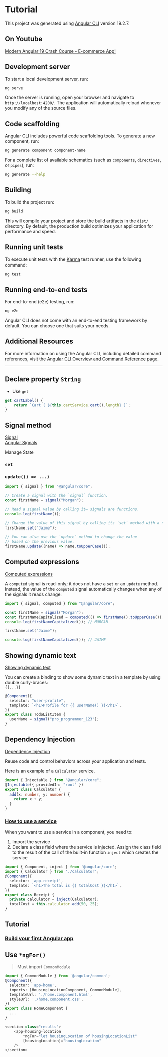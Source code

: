 # Tutorial

This project was generated using [Angular CLI](https://github.com/angular/angular-cli) version 19.2.7.

## On Youtube

[Modern Angular 19 Crash Course - E-commerce App!](https://www.youtube.com/watch?v=RNr1QZM4A38)

## Development server

To start a local development server, run:

```bash
ng serve
```

Once the server is running, open your browser and navigate to `http://localhost:4200/`. The application will automatically reload whenever you modify any of the source files.

## Code scaffolding

Angular CLI includes powerful code scaffolding tools. To generate a new component, run:

```bash
ng generate component component-name
```

For a complete list of available schematics (such as `components`, `directives`, or `pipes`), run:

```bash
ng generate --help
```

## Building

To build the project run:

```bash
ng build
```

This will compile your project and store the build artifacts in the `dist/` directory. By default, the production build optimizes your application for performance and speed.

## Running unit tests

To execute unit tests with the [Karma](https://karma-runner.github.io) test runner, use the following command:

```bash
ng test
```

## Running end-to-end tests

For end-to-end (e2e) testing, run:

```bash
ng e2e
```

Angular CLI does not come with an end-to-end testing framework by default. You can choose one that suits your needs.

## Additional Resources

For more information on using the Angular CLI, including detailed command references, visit the [Angular CLI Overview and Command Reference](https://angular.dev/tools/cli) page.

---

## Declare property `String`

- Use `get`

```ts
get cartLabel() {
    return `Cart ( ${this.cartService.cart().length} )`;
}
```

## Signal method

[Signal](https://angular.dev/essentials/signals)  
[Angular Signals](https://angular.dev/guide/signals)

Manage State

### `set`

### `update(() => ...)`

```ts
import { signal } from "@angular/core";

// Create a signal with the `signal` function.
const firstName = signal("Morgan");

// Read a signal value by calling it— signals are functions.
console.log(firstName());

// Change the value of this signal by calling its `set` method with a new value.
firstName.set("Jaime");

// You can also use the `update` method to change the value
// based on the previous value.
firstName.update((name) => name.toUpperCase());
```

## Computed expressions

[Computed expressions](https://angular.dev/essentials/signals#computed-expressions)

A `computed` signal is read-only; it does not have a `set` or an `update` method. Instead, the value of the `computed` signal automatically changes when any of the signals it reads change:

```ts
import { signal, computed } from "@angular/core";

const firstName = signal("Morgan");
const firstNameCapitalized = computed(() => firstName().toUpperCase());
console.log(firstNameCapitalized()); // MORGAN

firstName.set("Jaime");

console.log(firstNameCapitalized()); // JAIME
```

## Showing dynamic text

[Showing dynamic text](https://angular.dev/essentials/templates#showing-dynamic-text)

You can create a binding to show some dynamic text in a template by using double curly-braces:  
`{{...}}`

```ts
@Component({
  selector: "user-profile",
  template: `<h1>Profile for {{ userName() }}</h1>`,
})
export class TodoListItem {
  userName = signal("pro_programmer_123");
}
```

## Dependency Injection

[Dependency Injection](https://angular.dev/essentials/dependency-injection)

Reuse code and control behaviors across your application and tests.

Here is an example of a `Calculator` service.

```ts
import { Injectable } from "@angular/core";
@Injectable({ providedIn: "root" })
export class Calculator {
  add(x: number, y: number) {
    return x + y;
  }
}
```  

### [How to use a service](https://angular.dev/essentials/dependency-injection#how-to-use-a-service)  

When you want to use a service in a component, you need to:
1. Import the service  
2. Declare a class field where the service is injected. Assign the class field to the result of the call of the built-in function `inject` which creates the service  

```ts
import { Component, inject } from '@angular/core';
import { Calculator } from './calculator';
@Component({
  selector: 'app-receipt',
  template: `<h1>The total is {{ totalCost }}</h1>`,
})
export class Receipt {
  private calculator = inject(Calculator);
  totalCost = this.calculator.add(50, 25);
}
```  

## Tutorial  

### [Build your first Angular app](https://angular.dev/tutorials/first-app)  



## Use ` *ngFor() `  

> Must import `CommonModule`  
```ts
import { CommonModule } from '@angular/common';
@Component({
  selector: 'app-home',
  imports: [HousingLocationComponent, CommonModule],
  templateUrl: './home.component.html',
  styleUrl: './home.component.css',
})
export class HomeComponent {
  ...
}
```  

```ts
<section class="results">
    <app-housing-location
        *ngFor="let housingLocation of housingLocationList"
        [housingLocation]="housingLocation"
    />
</section>
```  

